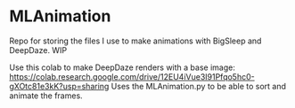 # MLAnimation
 Repo for storing the files I use to make animations with BigSleep and DeepDaze. WIP

 Use this colab to make DeepDaze renders with a base image: https://colab.research.google.com/drive/12EU4iVue3I91Pfqo5hc0-gXOtc81e3kK?usp=sharing
 Uses the MLAnimation.py to be able to sort and animate the frames.
